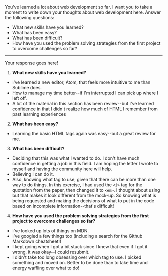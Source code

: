 You've learned a lot about web development so far. I want you to take a moment to write down your thoughts about web development here. Answer the following questions:
  * What new skills have you learned?
  * What has been easy?
  * What has been difficult?
  * How have you used the problem solving strategies from the first project to overcome challenges so far?

---

Your response goes here!

1. **What new skills have you learned?**
  * I've learned a new editor, Atom, that feels more intuitive to me than Sublime does.
  * How to manage my time better--if I'm interrupted I can pick up where I left off.
  * A lot of the material in this section has been review--but I've learned confidence in that I didn't realize how much of HTML I remember from past learning experiences
2. **What has been easy?**
  * Learning the basic HTML tags again was easy--but a great review for me.
3. **What has been difficult?**
  * Deciding that this was what I wanted to do. I don't have much confidence in getting a job in this field. I am hoping the letter I wrote to myself and having the community here will help.
  * Believing I can do it.
  * Also, knowing what tag to use, given that there can be more than one way to do things. In this exercise, I had used the `<i>` tag for the quotation from the paper, then changed it to `<em>`. I thought about using <quote> but that makes it look different from the mock-up. So knowing what is being requested and making the decisions of what to put in the code based on incomplete information--that's difficult!
4. **How have you used the problem solving strategies from the first project to overcome challenges so far?**
  * I've looked up lots of things on MDN.
  * I've googled a few things too (including a search for the Github Markdown cheatsheet!)
  * I kept going when I got a bit stuck since I knew that even if I got it wrong, it was okay--I could resubmit.
  * I didn't take too long obsessing over which tag to use. I picked something and moved on. Better to be done than to take time and energy waffling over what to do!
